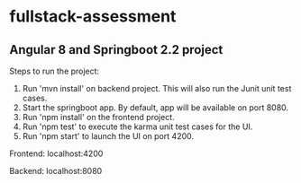 # fullstack-assessment
## Angular 8 and Springboot 2.2 project 

Steps to run the project:

1. Run 'mvn install' on backend project. This will also run the Junit unit test cases.
2. Start the springboot app. By default, app will be available on port 8080.
3. Run 'npm install' on the frontend project.
4. Run 'npm test' to execute the karma unit test cases for the UI.
5. Run 'npm start' to launch the UI on port 4200.

Frontend: localhost:4200

Backend: localhost:8080
